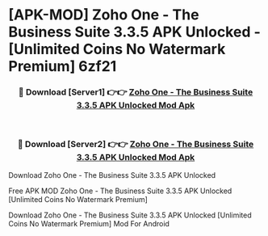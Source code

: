 # [APK-MOD] Zoho One - The Business Suite 3.3.5 APK Unlocked - [Unlimited Coins No Watermark Premium] 6zf21



<div align="center">
<h3>🔴 Download [Server1] 👉👉 <a href="https://momento.my/?title=Zoho_One_-_The_Business_Suite_3.3.5_APK_Unlocked">Zoho One - The Business Suite 3.3.5 APK Unlocked Mod Apk</a></h3><br>

<h3>🔴 Download [Server2] 👉👉 <a href="https://momento.my/?title=Zoho_One_-_The_Business_Suite_3.3.5_APK_Unlocked">Zoho One - The Business Suite 3.3.5 APK Unlocked Mod Apk</a></h3>
</div>



Download Zoho One - The Business Suite 3.3.5 APK Unlocked 

Free APK MOD Zoho One - The Business Suite 3.3.5 APK Unlocked [Unlimited Coins No Watermark Premium]

Download Zoho One - The Business Suite 3.3.5 APK Unlocked [Unlimited Coins No Watermark Premium] Mod For Android
